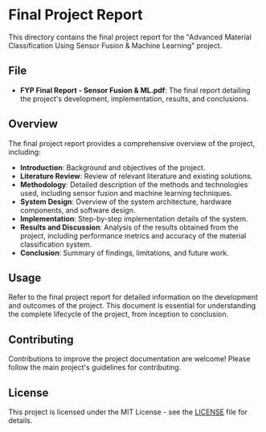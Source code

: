 # Final Project Report

This directory contains the final project report for the "Advanced Material Classification Using Sensor Fusion & Machine Learning" project.

## File

- **FYP Final Report - Sensor Fusion & ML.pdf**: The final report detailing the project's development, implementation, results, and conclusions.

## Overview

The final project report provides a comprehensive overview of the project, including:

- **Introduction**: Background and objectives of the project.
- **Literature Review**: Review of relevant literature and existing solutions.
- **Methodology**: Detailed description of the methods and technologies used, including sensor fusion and machine learning techniques.
- **System Design**: Overview of the system architecture, hardware components, and software design.
- **Implementation**: Step-by-step implementation details of the system.
- **Results and Discussion**: Analysis of the results obtained from the project, including performance metrics and accuracy of the material classification system.
- **Conclusion**: Summary of findings, limitations, and future work.

## Usage

Refer to the final project report for detailed information on the development and outcomes of the project. This document is essential for understanding the complete lifecycle of the project, from inception to conclusion.

## Contributing

Contributions to improve the project documentation are welcome! Please follow the main project's guidelines for contributing.

## License

This project is licensed under the MIT License - see the [LICENSE](https://github.com/Zulqarnain-10/Advanced-Material-Classification-Using-Sensor-Fusion-Machine-Learning/blob/main/LICENSE.txt) file for details.
